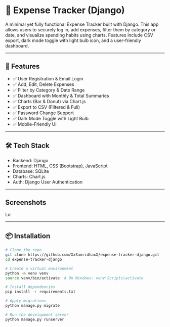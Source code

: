 # 💸 Expense Tracker (Django)

A minimal yet fully functional Expense Tracker built with Django. This app allows users to securely log in, add expenses, filter them by category or date, and visualize spending habits using charts. Features include CSV export, dark mode toggle with light bulb icon, and a user-friendly dashboard.

---

## 🚀 Features

- ✅ User Registration & Email Login
- ✅ Add, Edit, Delete Expenses
- ✅ Filter by Category & Date Range
- ✅ Dashboard with Monthly & Total Summaries
- ✅ Charts (Bar & Donut) via Chart.js
- ✅ Export to CSV (Filtered & Full)
- ✅ Password Change Support
- ✅ Dark Mode Toggle with Light Bulb
- ✅ Mobile-Friendly UI

---

## 🛠 Tech Stack

- Backend: Django
- Frontend: HTML, CSS (Bootstrap), JavaScript
- Database: SQLite
- Charts: Chart.js
- Auth: Django User Authentication

---

## Screenshots
Lo



---

## 📦 Installation

```bash
# Clone the repo
git clone https://github.com/XxSamridhaxX/expense-tracker-django.git
cd expense-tracker-django

# Create a virtual environment
python -m venv venv
source venv/bin/activate  # On Windows: venv\Scripts\activate

# Install dependencies
pip install -r requirements.txt

# Apply migrations
python manage.py migrate

# Run the development server
python manage.py runserver


